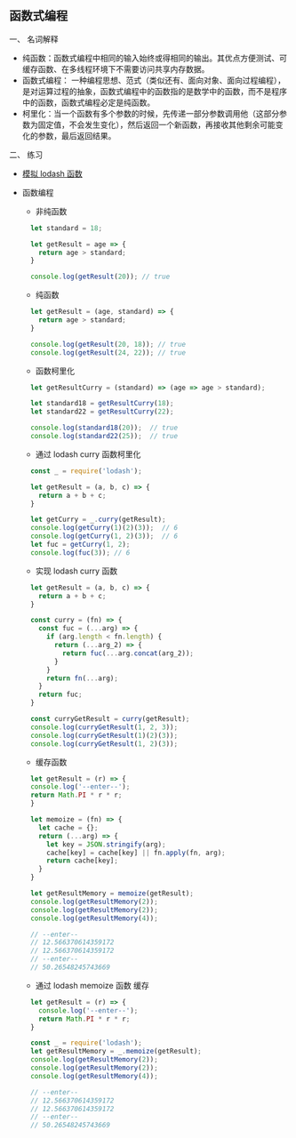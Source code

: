 ## 函数式编程
一、 名词解释 
+ 纯函数：函数式编程中相同的输入始终或得相同的输出。其优点方便测试、可缓存函数、在多线程环境下不需要访问共享内存数据。
+ 函数式编程： 一种编程思想、范式（类似还有、面向对象、面向过程编程），是对运算过程的抽象，函数式编程中的函数指的是数学中的函数，而不是程序中的函数，函数式编程必定是纯函数。  
+ 柯里化：当一个函数有多个参数的时候，先传递一部分参数调用他（这部分参数为固定值，不会发生变化），然后返回一个新函数，再接收其他剩余可能变化的参数，最后返回结果。  

二、 练习  
+ [模拟 lodash 函数](pretend_lodash.js)
+ 函数编程  
  - 非纯函数  
  ```javascript
    let standard = 18;

    let getResult = age => {
      return age > standard;
    }

    console.log(getResult(20)); // true
  ```

  - 纯函数  
  ```javascript
    let getResult = (age, standard) => {
      return age > standard;
    }

    console.log(getResult(20, 18)); // true
    console.log(getResult(24, 22)); // true
  ```

  - 函数柯里化  
  ```javascript
    let getResultCurry = (standard) => (age => age > standard);

    let standard18 = getResultCurry(18);
    let standard22 = getResultCurry(22);

    console.log(standard18(20));  // true
    console.log(standard22(25));  // true
  ```

  - 通过 lodash curry 函数柯里化  
  ``` javascript
    const _ = require('lodash');

    let getResult = (a, b, c) => {
      return a + b + c;
    }

    let getCurry = _.curry(getResult);
    console.log(getCurry(1)(2)(3));  // 6
    console.log(getCurry(1, 2)(3));  // 6
    let fuc = getCurry(1, 2);
    console.log(fuc(3)); // 6
  ```

  - 实现 lodash curry 函数
  ```javascript
    let getResult = (a, b, c) => {
      return a + b + c;
    }

    const curry = (fn) => {
      const fuc = (...arg) => {
        if (arg.length < fn.length) {
          return (...arg_2) => {
            return fuc(...arg.concat(arg_2));
          }
        }
        return fn(...arg);
      }
      return fuc;
    }

    const curryGetResult = curry(getResult);
    console.log(curryGetResult(1, 2, 3));
    console.log(curryGetResult(1)(2)(3));
    console.log(curryGetResult(1, 2)(3));
  ```

  - 缓存函数  
  ```javascript
    let getResult = (r) => {
    console.log('--enter--');
    return Math.PI * r * r;
    }

    let memoize = (fn) => {
      let cache = {};
      return (...arg) => {
        let key = JSON.stringify(arg);
        cache[key] = cache[key] || fn.apply(fn, arg);
        return cache[key];
      }
    }

    let getResultMemory = memoize(getResult);
    console.log(getResultMemory(2));
    console.log(getResultMemory(2));
    console.log(getResultMemory(4));

    // --enter--
    // 12.566370614359172
    // 12.566370614359172
    // --enter--
    // 50.26548245743669
  ```

  - 通过 lodash memoize 函数 缓存
  ```javascript
    let getResult = (r) => {
      console.log('--enter--');
      return Math.PI * r * r;
    }

    const _ = require('lodash');
    let getResultMemory = _.memoize(getResult);
    console.log(getResultMemory(2));
    console.log(getResultMemory(2));
    console.log(getResultMemory(4));

    // --enter--
    // 12.566370614359172
    // 12.566370614359172
    // --enter--
    // 50.26548245743669
  ```


